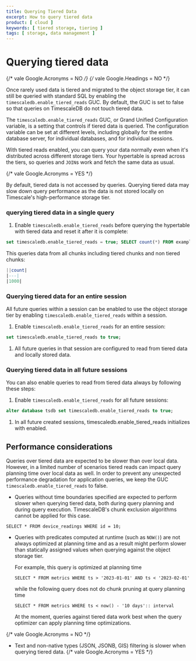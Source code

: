 ```yaml
---
title: Querying Tiered Data
excerpt: How to query tiered data
product: [ cloud ]
keywords: [ tiered storage, tiering ]
tags: [ storage, data management ]
---
```


# Querying tiered data

{/* vale Google.Acronyms = NO */}
{/* vale Google.Headings = NO */}

Once rarely used data is tiered and migrated to the object storage tier, it can still be queried
with standard SQL by enabling the `timescaledb.enable_tiered_reads` GUC.
By default, the GUC is set to false so that queries on TimescaleDB do not touch tiered data.

The `timescaledb.enable_tiered_reads` GUC, or Grand Unified Configuration variable, is a setting
that controls if tiered data is queried. The configuration variable can be set at different levels,
 including globally for the entire database server, for individual databases, and for individual
sessions.

With tiered reads enabled, you can query your data normally even when it's distributed across different storage tiers.
Your hypertable is spread across the tiers, so queries and `JOIN`s work and fetch the same data as usual.

{/* vale Google.Acronyms = YES */}

<Highlight type="warning">
By default, tiered data is not accessed by queries. Querying tiered data may slow down query performance
as the data is not stored locally on Timescale's high-performance storage tier.
</Highlight>

<Procedure>

### querying tiered data in a single query

1. Enable `timescaledb.enable_tiered_reads` before querying the hypertable with tiered data and reset it after it is complete:

```sql
set timescaledb.enable_tiered_reads = true; SELECT count(*) FROM example; set timescaledb.enable_tiered_reads = false;
```

This queries data from all chunks including tiered chunks and non tiered chunks:

   ```sql
   ||count|
   |---|
   |1000|
   ```

</Procedure>



### Querying tiered data for an entire session

All future queries within a session can be enabled to use the object storage tier by enabling `timescaledb.enable_tiered_reads` within a session.

<Procedure>

1. Enable `timescaledb.enable_tiered_reads` for an entire session:

```sql
set timescaledb.enable_tiered_reads to true;
```

1. All future queries in that session are configured to read from tiered data and locally stored data.

</Procedure>


### Querying tiered data in all future sessions

You can also enable queries to read from tiered data always by following these steps:

<Procedure>

1. Enable `timescaledb.enable_tiered_reads` for all future sessions:

```sql
alter database tsdb set timescaledb.enable_tiered_reads to true;
```

1.  In all future created sessions, timescaledb.enable_tiered_reads initializes with enabled.

</Procedure>

## Performance considerations

Queries over tiered data are expected to be slower than over local data. However, in a limited number of scenarios tiered reads can impact query planning time over local data as well. In order to prevent any unexpected performance degradation for application queries, we keep the GUC `timescaledb.enable_tiered_reads` to false.

* Queries without time boundaries specified are expected to perform slower when querying tiered data, both during query planning and during query execution. TimescaleDB's chunk exclusion algorithms cannot be applied for this case.

```
SELECT * FROM device_readings WHERE id = 10;
```

* Queries with predicates computed at runtime (such as `NOW()`) are not always optimized at
  planning time and as a result might perform slower than statically assigned values
  when querying against the object storage tier.

  For example, this query is optimized at planning time
  ```
  SELECT * FROM metrics WHERE ts > '2023-01-01' AND ts < '2023-02-01'
  ```

  while the following query does not do chunk pruning at query planning time
  ```
  SELECT * FROM metrics WHERE ts < now() - '10 days':: interval
  ```

  At the moment, queries against tiered data work best when the query optimizer can apply planning time optimizations.

{/* vale Google.Acronyms = NO */}
* Text and non-native types (JSON, JSONB, GIS) filtering is slower when querying tiered data.
{/* vale Google.Acronyms = YES */}
